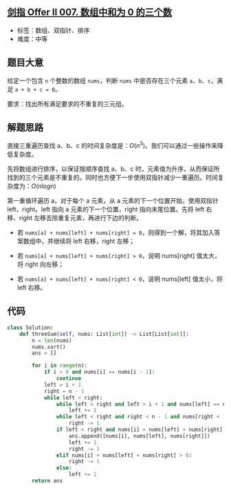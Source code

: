 ## [剑指 Offer II 007. 数组中和为 0 的三个数](https://leetcode-cn.com/problems/1fGaJU/)

- 标签：数组、双指针、排序
- 难度：中等

## 题目大意

给定一个包含 `n` 个整数的数组 `nums`，判断 `nums` 中是否存在三个元素 `a`、`b`、`c`，满足 `a + b + c = 0`。

要求：找出所有满足要求的不重复的三元组。

## 解题思路

直接三重遍历查找 a、b、c 的时间复杂度是：$O(n^3)$。我们可以通过一些操作来降低复杂度。

先将数组进行排序，以保证按顺序查找 a、b、c 时，元素值为升序，从而保证所找到的三个元素是不重复的。同时也方便下一步使用双指针减少一重遍历。时间复杂度为：$O(nlogn)$

第一重循环遍历 a，对于每个 a 元素，从 a 元素的下一个位置开始，使用双指针 left，right。left 指向 a 元素的下一个位置，right 指向末尾位置。先将 left 右移、right 左移去除重复元素，再进行下边的判断。

- 若 `nums[a] + nums[left] + nums[right] = 0`，则得到一个解，将其加入答案数组中，并继续将 left 右移，right 左移；

- 若 `nums[a] + nums[left] + nums[right] > 0`，说明 nums[right] 值太大，将 right 向左移；
- 若 `nums[a] + nums[left] + nums[right] < 0`，说明 nums[left] 值太小，将 left 右移。

## 代码

```Python
class Solution:
    def threeSum(self, nums: List[int]) -> List[List[int]]:
        n = len(nums)
        nums.sort()
        ans = []

        for i in range(n):
            if i > 0 and nums[i] == nums[i - 1]:
                continue
            left = i + 1
            right = n - 1
            while left < right:
                while left < right and left > i + 1 and nums[left] == nums[left - 1]:
                    left += 1
                while left < right and right < n - 1 and nums[right + 1] == nums[right]:
                    right -= 1
                if left < right and nums[i] + nums[left] + nums[right] == 0:
                    ans.append([nums[i], nums[left], nums[right]])
                    left += 1
                    right -= 1
                elif nums[i] + nums[left] + nums[right] > 0:
                    right -= 1
                else:
                    left += 1
        return ans
```

